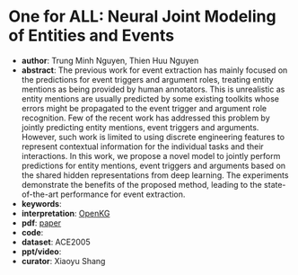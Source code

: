 # One for ALL: Neural Joint Modeling of Entities and Events
- **author**: Trung Minh Nguyen, Thien Huu Nguyen    
- **abstract**: The previous work for event extraction has mainly focused on the predictions for event triggers and argument roles, treating entity mentions as being provided by human annotators. This is unrealistic as entity mentions are usually predicted by some existing toolkits whose errors might be propagated to the event trigger and argument role recognition. Few of the recent work has addressed this problem by jointly predicting entity mentions, event triggers and arguments. However, such work is limited to using discrete engineering features to represent contextual information for the individual tasks and their interactions. In this work, we propose a novel model to jointly perform predictions for entity mentions, event triggers and arguments based on the shared hidden representations from deep learning. The experiments demonstrate the benefits of the proposed method, leading to the state-of-the-art performance for event extraction.
- **keywords**: 
- **interpretation**: [OpenKG](https://mp.weixin.qq.com/s/7a3k_iLUfRRAg7Sw60ghVQ)
- **pdf**: [paper](https://aaai.org/ojs/index.php/AAAI/article/view/4661/4539)
- **code**:
- **dataset**: ACE2005
- **ppt/video**:
- **curator**: Xiaoyu Shang 
